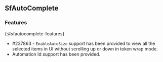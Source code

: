 ## SfAutoComplete

### Features
{:#sfautocomplete-features}

* \#237863 - `EnableAutoSize` support has been provided to view all the selected items in UI without scrolling up or down in token wrap mode.
* Automation Id support has been provided.